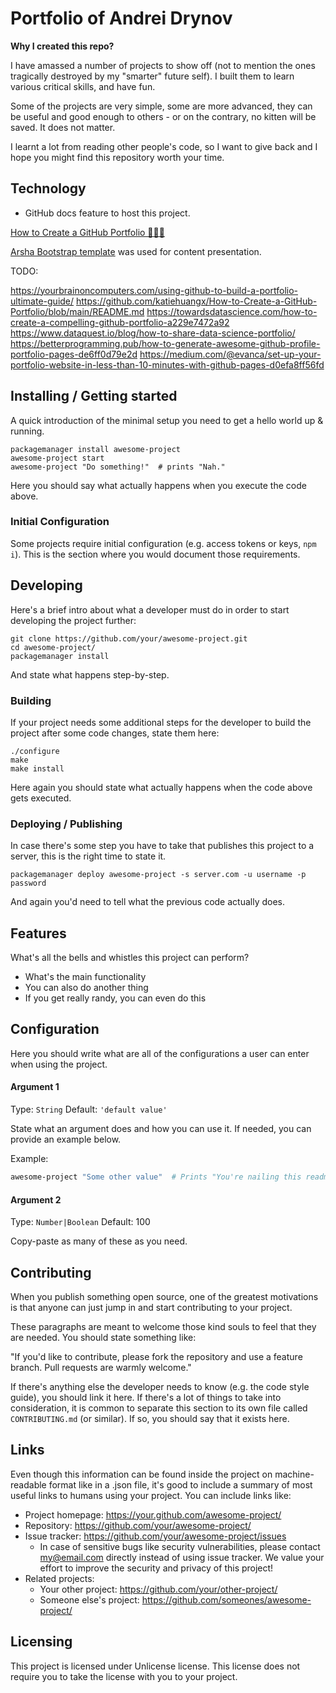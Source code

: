 # Portfolio of Andrei Drynov

**Why I created this repo?**

I have amassed a number of projects to show off (not to mention the ones tragically destroyed by my "smarter" future self).
I built them to learn various critical skills, and have fun.

Some of the projects are very simple, some are more advanced, they can be useful and good enough to others -
or on the contrary, no kitten will be saved. It does not matter.

I learnt a lot from reading other people's code, so I want to give back and I hope you might find this repository worth your time.

## Technology

- GitHub docs feature to host this project.

[How to Create a GitHub Portfolio 🙋🏻‍♀️](https://github.com/katiehuangx/How-to-Create-a-GitHub-Portfolio/blob/main/README.md)

[Arsha Bootstrap template](https://bootstrapmade.com/arsha-free-bootstrap-html-template-corporate/) was used for content presentation.


TODO:

https://yourbrainoncomputers.com/using-github-to-build-a-portfolio-ultimate-guide/
https://github.com/katiehuangx/How-to-Create-a-GitHub-Portfolio/blob/main/README.md
https://towardsdatascience.com/how-to-create-a-compelling-github-portfolio-a229e7472a92
https://www.dataquest.io/blog/how-to-share-data-science-portfolio/
https://betterprogramming.pub/how-to-generate-awesome-github-profile-portfolio-pages-de6ff0d79e2d
https://medium.com/@evanca/set-up-your-portfolio-website-in-less-than-10-minutes-with-github-pages-d0efa8ff56fd




## Installing / Getting started

A quick introduction of the minimal setup you need to get a hello world up &
running.

```shell
packagemanager install awesome-project
awesome-project start
awesome-project "Do something!"  # prints "Nah."
```

Here you should say what actually happens when you execute the code above.

### Initial Configuration

Some projects require initial configuration (e.g. access tokens or keys, `npm i`).
This is the section where you would document those requirements.

## Developing

Here's a brief intro about what a developer must do in order to start developing
the project further:

```shell
git clone https://github.com/your/awesome-project.git
cd awesome-project/
packagemanager install
```

And state what happens step-by-step.

### Building

If your project needs some additional steps for the developer to build the
project after some code changes, state them here:

```shell
./configure
make
make install
```

Here again you should state what actually happens when the code above gets
executed.

### Deploying / Publishing

In case there's some step you have to take that publishes this project to a
server, this is the right time to state it.

```shell
packagemanager deploy awesome-project -s server.com -u username -p password
```

And again you'd need to tell what the previous code actually does.

## Features

What's all the bells and whistles this project can perform?
* What's the main functionality
* You can also do another thing
* If you get really randy, you can even do this

## Configuration

Here you should write what are all of the configurations a user can enter when
using the project.

#### Argument 1
Type: `String`
Default: `'default value'`

State what an argument does and how you can use it. If needed, you can provide
an example below.

Example:
```bash
awesome-project "Some other value"  # Prints "You're nailing this readme!"
```

#### Argument 2
Type: `Number|Boolean`
Default: 100

Copy-paste as many of these as you need.

## Contributing

When you publish something open source, one of the greatest motivations is that
anyone can just jump in and start contributing to your project.

These paragraphs are meant to welcome those kind souls to feel that they are
needed. You should state something like:

"If you'd like to contribute, please fork the repository and use a feature
branch. Pull requests are warmly welcome."

If there's anything else the developer needs to know (e.g. the code style
guide), you should link it here. If there's a lot of things to take into
consideration, it is common to separate this section to its own file called
`CONTRIBUTING.md` (or similar). If so, you should say that it exists here.

## Links

Even though this information can be found inside the project on machine-readable
format like in a .json file, it's good to include a summary of most useful
links to humans using your project. You can include links like:

- Project homepage: https://your.github.com/awesome-project/
- Repository: https://github.com/your/awesome-project/
- Issue tracker: https://github.com/your/awesome-project/issues
  - In case of sensitive bugs like security vulnerabilities, please contact
    my@email.com directly instead of using issue tracker. We value your effort
    to improve the security and privacy of this project!
- Related projects:
  - Your other project: https://github.com/your/other-project/
  - Someone else's project: https://github.com/someones/awesome-project/

## Licensing

This project is licensed under Unlicense license. This license does not require you to take the license with you to your project.
